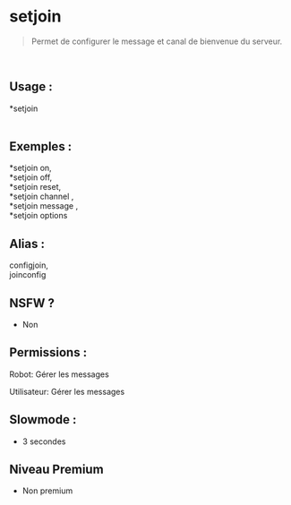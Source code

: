 # setjoin

> Permet de configurer le message et canal de bienvenue du serveur.

<br>

## Usage :

*setjoin <option> <argument> 

## Exemples :

*setjoin on,
<br>*setjoin off,
<br>*setjoin reset,
<br>*setjoin channel <mention>,
<br>*setjoin message <message>,
<br>*setjoin options

## Alias :

configjoin,
<br>joinconfig

## NSFW ?

- Non

## Permissions :

Robot: Gérer les messages
<br>

Utilisateur: Gérer les messages

## Slowmode :

- 3 secondes

## Niveau Premium

- Non premium